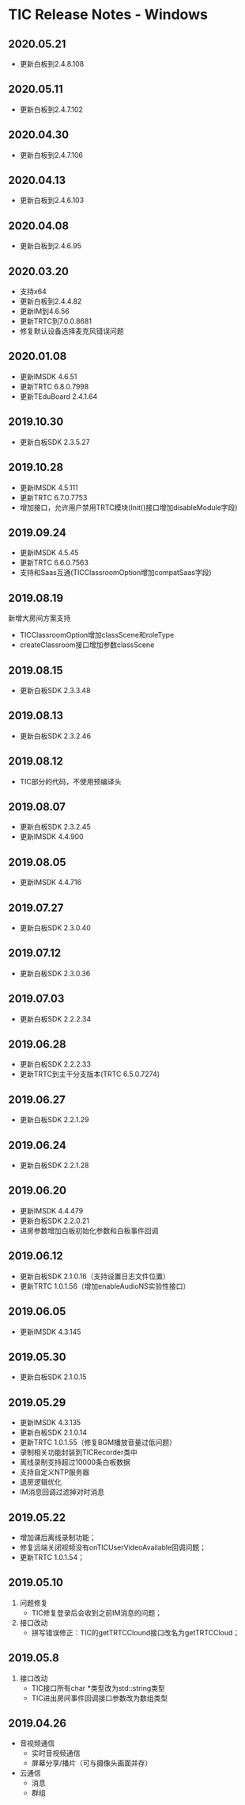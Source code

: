 # TIC Release Notes - Windows

## 2020.05.21
- 更新白板到2.4.8.108

## 2020.05.11
- 更新白板到2.4.7.102

## 2020.04.30
- 更新白板到2.4.7.106

## 2020.04.13
- 更新白板到2.4.6.103

## 2020.04.08
- 更新白板到2.4.6.95

## 2020.03.20
- 支持x64
- 更新白板到2.4.4.82
- 更新IM到4.6.56
- 更新TRTC到7.0.0.8681
- 修复默认设备选择麦克风错误问题

## 2020.01.08
- 更新IMSDK 4.6.51
- 更新TRTC 6.8.0.7998
- 更新TEduBoard 2.4.1.64

## 2019.10.30
- 更新白板SDK 2.3.5.27

## 2019.10.28
- 更新IMSDK 4.5.111
- 更新TRTC 6.7.0.7753
- 增加接口，允许用户禁用TRTC模块(Init()接口增加disableModule字段)

## 2019.09.24
- 更新IMSDK 4.5.45
- 更新TRTC 6.6.0.7563
- 支持和Saas互通(TICClassroomOption增加compatSaas字段)

## 2019.08.19

新增大房间方案支持
- TICClassroomOption增加classScene和roleType
- createClassroom接口增加参数classScene

## 2019.08.15
- 更新白板SDK 2.3.3.48

## 2019.08.13
- 更新白板SDK 2.3.2.46

## 2019.08.12
- TIC部分的代码，不使用预编译头

## 2019.08.07
- 更新白板SDK 2.3.2.45
- 更新IMSDK 4.4.900

## 2019.08.05
- 更新IMSDK 4.4.716

## 2019.07.27
- 更新白板SDK 2.3.0.40

## 2019.07.12
- 更新白板SDK 2.3.0.36

## 2019.07.03
- 更新白板SDK 2.2.2.34

## 2019.06.28
- 更新白板SDK 2.2.2.33
- 更新TRTC到主干分支版本(TRTC 6.5.0.7274)

## 2019.06.27
- 更新白板SDK 2.2.1.29

## 2019.06.24
- 更新白板SDK 2.2.1.28

## 2019.06.20
- 更新IMSDK 4.4.479
- 更新白板SDK 2.2.0.21
- 进房参数增加白板初始化参数和白板事件回调

## 2019.06.12
- 更新白板SDK 2.1.0.16（支持设置日志文件位置）
- 更新TRTC 1.0.1.56（增加enableAudioNS实验性接口）

## 2019.06.05
- 更新IMSDK 4.3.145

## 2019.05.30
- 更新白板SDK 2.1.0.15

## 2019.05.29
- 更新IMSDK 4.3.135
- 更新白板SDK 2.1.0.14
- 更新TRTC 1.0.1.55（修复BGM播放音量过低问题）
- 录制相关功能封装到TICRecorder类中
- 离线录制支持超过10000条白板数据
- 支持自定义NTP服务器
- 退房逻辑优化
- IM消息回调过滤掉对时消息

## 2019.05.22
- 增加课后离线录制功能；
- 修复远端关闭视频没有onTICUserVideoAvailable回调问题；
- 更新TRTC 1.0.1.54；

## 2019.05.10
1. 问题修复
    - TIC修复登录后会收到之前IM消息的问题；
2. 接口改动
    - 拼写错误修正：TIC的getTRTCClound接口改名为getTRTCCloud；

## 2019.05.8
1. 接口改动
    - TIC接口所有char *类型改为std::string类型
    - TIC进出房间事件回调接口参数改为数组类型

## 2019.04.26
- 音视频通信
    - 实时音视频通信
    - 屏幕分享/播片（可与摄像头画面并存）
- 云通信
    - 消息
    - 群组


